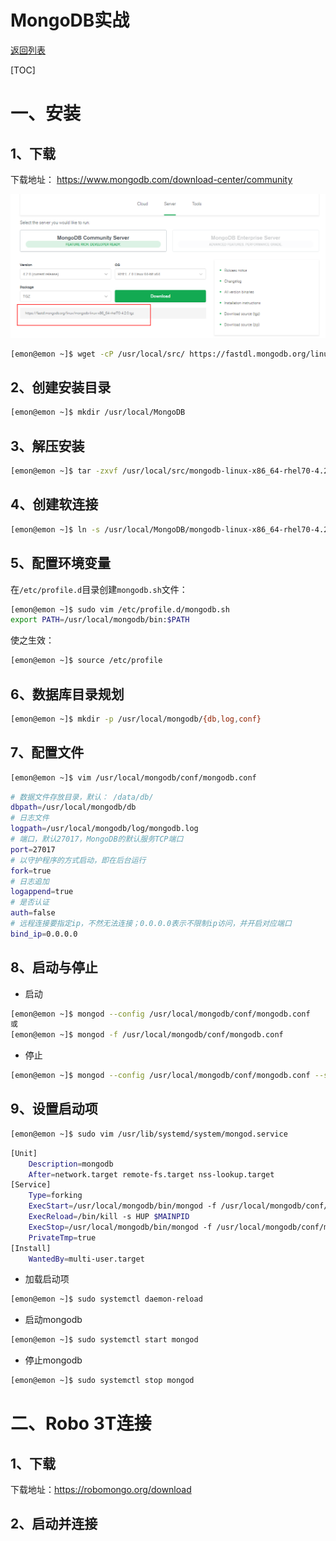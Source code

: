 # MongoDB实战

[返回列表](https://github.com/EmonCodingBackEnd/backend-tutorial)

[TOC]

# 一、安装

## 1、下载

下载地址： <https://www.mongodb.com/download-center/community>

![1568993780255](images/1568993780255.png)

```bash
[emon@emon ~]$ wget -cP /usr/local/src/ https://fastdl.mongodb.org/linux/mongodb-linux-x86_64-rhel70-4.2.0.tgz
```

## 2、创建安装目录

```bash
[emon@emon ~]$ mkdir /usr/local/MongoDB
```

## 3、解压安装

```bash
[emon@emon ~]$ tar -zxvf /usr/local/src/mongodb-linux-x86_64-rhel70-4.2.0.tgz -C /usr/local/MongoDB/
```

## 4、创建软连接

```bash
[emon@emon ~]$ ln -s /usr/local/MongoDB/mongodb-linux-x86_64-rhel70-4.2.0/ /usr/local/mongodb
```

## 5、配置环境变量

在`/etc/profile.d`目录创建`mongodb.sh`文件：

```bash
[emon@emon ~]$ sudo vim /etc/profile.d/mongodb.sh
export PATH=/usr/local/mongodb/bin:$PATH
```

使之生效：

```bash
[emon@emon ~]$ source /etc/profile
```

## 6、数据库目录规划

```bash
[emon@emon ~]$ mkdir -p /usr/local/mongodb/{db,log,conf}
```

## 7、配置文件

```bash
[emon@emon ~]$ vim /usr/local/mongodb/conf/mongodb.conf
```

```bash
# 数据文件存放目录，默认： /data/db/
dbpath=/usr/local/mongodb/db
# 日志文件
logpath=/usr/local/mongodb/log/mongodb.log
# 端口，默认27017，MongoDB的默认服务TCP端口
port=27017
# 以守护程序的方式启动，即在后台运行
fork=true
# 日志追加
logappend=true
# 是否认证
auth=false
# 远程连接要指定ip，不然无法连接；0.0.0.0表示不限制ip访问，并开启对应端口
bind_ip=0.0.0.0
```

## 8、启动与停止

- 启动

```bash
[emon@emon ~]$ mongod --config /usr/local/mongodb/conf/mongodb.conf 
或
[emon@emon ~]$ mongod -f /usr/local/mongodb/conf/mongodb.conf 
```

- 停止

```bash
[emon@emon ~]$ mongod --config /usr/local/mongodb/conf/mongodb.conf --shutdown
```

## 9、设置启动项

```bash
[emon@emon ~]$ sudo vim /usr/lib/systemd/system/mongod.service
```

```bash
[Unit]
    Description=mongodb
    After=network.target remote-fs.target nss-lookup.target
[Service]
    Type=forking
    ExecStart=/usr/local/mongodb/bin/mongod -f /usr/local/mongodb/conf/mongodb.conf
    ExecReload=/bin/kill -s HUP $MAINPID
    ExecStop=/usr/local/mongodb/bin/mongod -f /usr/local/mongodb/conf/mongodb.conf --shutdown
    PrivateTmp=true
[Install]
    WantedBy=multi-user.target
```

- 加载启动项

```bash
[emon@emon ~]$ sudo systemctl daemon-reload
```

- 启动mongodb

```bash
[emon@emon ~]$ sudo systemctl start mongod
```

- 停止mongodb

```bash
[emon@emon ~]$ sudo systemctl stop mongod
```



# 二、Robo 3T连接

## 1、下载

下载地址：https://robomongo.org/download

## 2、启动并连接



